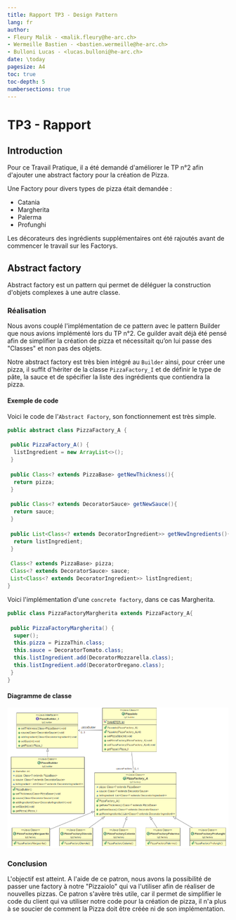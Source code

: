 ```yaml
---
title: Rapport TP3 - Design Pattern
lang: fr
author:
- Fleury Malik - <malik.fleury@he-arc.ch>
- Wermeille Bastien - <bastien.wermeille@he-arc.ch>
- Bulloni Lucas - <lucas.bulloni@he-arc.ch>
date: \today
pagesize: A4
toc: true
toc-depth: 5
numbersections: true
---
```


# TP3 - Rapport

## Introduction
Pour ce Travail Pratique, il a été demandé d'améliorer le TP n°2 afin d'ajouter une abstract factory pour la création de Pizza.

Une Factory pour divers types de pizza était demandée :
 - Catania
 - Margherita
 - Palerma
 - Profunghi

 Les décorateurs des ingrédients supplémentaires ont été rajoutés avant de commencer le travail sur les Factorys.



## Abstract factory
Abstract factory est un pattern qui permet de déléguer la construction d'objets complexes à une autre classe.

### Réalisation
Nous avons couplé l'implémentation de ce pattern avec le pattern Builder que nous avions implémenté lors du TP n°2. Ce guilder avait déjà été pensé afin de simplifier la création de pizza et nécessitait qu’on lui passe des "Classes" et non pas des objets.

Notre abstract factory est très bien intégré au `Builder` ainsi, pour créer une pizza, il suffit d'hériter de la classe `PizzaFactory_I` et de définir le type de pâte, la sauce et de spécifier la liste des ingrédients que contiendra la pizza.

#### Exemple de code
Voici le code de l'`Abstract Factory`, son fonctionnement est très simple.

```java
public abstract class PizzaFactory_A {

 public PizzaFactory_A() {
  listIngredient = new ArrayList<>();
 }

 public Class<? extends PizzaBase> getNewThickness(){
  return pizza;
 }

 public Class<? extends DecoratorSauce> getNewSauce(){
  return sauce;
 }

 public List<Class<? extends DecoratorIngredient>> getNewIngredients(){
  return listIngredient;
 }

 Class<? extends PizzaBase> pizza;
 Class<? extends DecoratorSauce> sauce;
 List<Class<? extends DecoratorIngredient>> listIngredient;
}
```

Voici l'implémentation d'une `concrete factory`, dans ce cas Margherita.

```Java
public class PizzaFactoryMargherita extends PizzaFactory_A{

 public PizzaFactoryMargherita() {
  super();
  this.pizza = PizzaThin.class;
  this.sauce = DecoratorTomato.class;
  this.listIngredient.add(DecoratorMozzarella.class);
  this.listIngredient.add(DecoratorOregano.class);
 }
}
```

#### Diagramme de classe

![Schema de classe](factory.png)

### Conclusion
L'objectif est atteint. A l'aide de ce patron, nous avons la possibilité de passer une factory à notre "Pizzaiolo" qui va l'utiliser afin de réaliser de nouvelles pizzas.
Ce patron s'avère très utile, car il permet de simplifier le code du client qui va utiliser notre code pour la création de pizza, il n'a plus à se soucier de comment la Pizza doit être créée ni de son implémentation.
